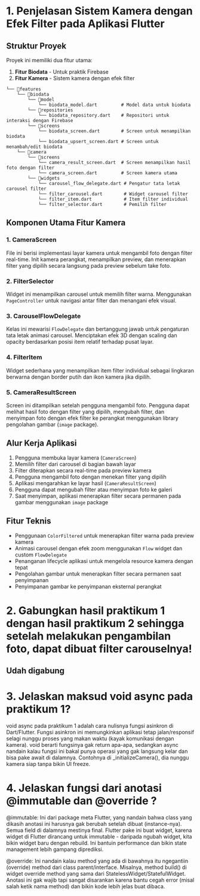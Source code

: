 # 1. Penjelasan Sistem Kamera dengan Efek Filter pada Aplikasi Flutter

## Struktur Proyek

Proyek ini memiliki dua fitur utama:

1. **Fitur Biodata** - Untuk praktik Firebase
2. **Fitur Kamera** - Sistem kamera dengan efek filter

```
└── 📁features
    └── 📁biodata
        └── 📁model
            └── biodata_model.dart         # Model data untuk biodata
        └── 📁repositories
            └── biodata_repository.dart    # Repositori untuk interaksi dengan Firebase
        └── 📁screens
            └── biodata_screen.dart        # Screen untuk menampilkan biodata
            └── biodata_upsert_screen.dart # Screen untuk menambah/edit biodata
    └── 📁camera
        └── 📁screens
            └── camera_result_screen.dart  # Screen menampilkan hasil foto dengan filter
            └── camera_screen.dart         # Screen kamera utama
        └── 📁widgets
            └── carousel_flow_delegate.dart # Pengatur tata letak carousel filter
            └── filter_carousel.dart        # Widget carousel filter
            └── filter_item.dart            # Item filter individual
            └── filter_selector.dart        # Pemilih filter
```

## Komponen Utama Fitur Kamera

### 1. CameraScreen

File ini berisi implementasi layar kamera untuk mengambil foto dengan filter real-time. Init kamera perangkat, menampilkan preview, dan menerapkan filter yang dipilih secara langsung pada preview sebelum take foto.

### 2. FilterSelector

Widget ini menampilkan carousel untuk memilih filter warna. Menggunakan `PageController` untuk navigasi antar filter dan menangani efek visual.

### 3. CarouselFlowDelegate

Kelas ini mewarisi `FlowDelegate` dan bertanggung jawab untuk pengaturan tata letak animasi carousel. Menciptakan efek 3D dengan scaling dan opacity berdasarkan posisi item relatif terhadap pusat layar.

### 4. FilterItem

Widget sederhana yang menampilkan item filter individual sebagai lingkaran berwarna dengan border putih dan ikon kamera jika dipilih.

### 5. CameraResultScreen

Screen ini ditampilkan setelah pengguna mengambil foto. Pengguna dapat melihat hasil foto dengan filter yang dipilih, mengubah filter, dan menyimpan foto dengan efek filter ke perangkat menggunakan library pengolahan gambar (`image` package).

## Alur Kerja Aplikasi

1. Pengguna membuka layar kamera (`CameraScreen`)
2. Memilih filter dari carousel di bagian bawah layar
3. Filter diterapkan secara real-time pada preview kamera
4. Pengguna mengambil foto dengan menekan filter yang dipilih
5. Aplikasi mengarahkan ke layar hasil (`CameraResultScreen`)
6. Pengguna dapat mengubah filter atau menyimpan foto ke galeri
7. Saat menyimpan, aplikasi menerapkan filter secara permanen pada gambar menggunakan `image` package

## Fitur Teknis

- Penggunaan `ColorFiltered` untuk menerapkan filter warna pada preview kamera
- Animasi carousel dengan efek zoom menggunakan `Flow` widget dan custom `FlowDelegate`
- Penanganan lifecycle aplikasi untuk mengelola resource kamera dengan tepat
- Pengolahan gambar untuk menerapkan filter secara permanen saat penyimpanan
- Penyimpanan gambar ke penyimpanan eksternal perangkat

# 2. Gabungkan hasil praktikum 1 dengan hasil praktikum 2 sehingga setelah melakukan pengambilan foto, dapat dibuat filter carouselnya!

## Udah digabung

# 3. Jelaskan maksud void async pada praktikum 1?

void async pada praktikum 1 adalah cara nulisnya fungsi asinkron di Dart/Flutter. Fungsi asinkron ini memungkinkan aplikasi tetap jalan/responsif selagi nunggu proses yang makan waktu (kayak komunikasi dengan kamera). void berarti fungsinya gak return apa-apa, sedangkan async nandain kalau fungsi ini bakal punya operasi yang gak langsung kelar dan bisa pake await di dalamnya. Contohnya di \_initializeCamera(), dia nunggu kamera siap tanpa bikin UI freeze.

# 4. Jelaskan fungsi dari anotasi @immutable dan @override ?

@immutable: Ini dari package meta Flutter, yang nandain bahwa class yang dikasih anotasi ini harusnya gak berubah setelah dibuat (instance-nya). Semua field di dalamnya mestinya final. Flutter pake ini buat widget, karena widget di Flutter dirancang untuk immutable - daripada ngubah widget, kita bikin widget baru dengan rebuild. Ini bantuin performance dan bikin state management lebih gampang diprediksi.

@override: Ini nandain kalau method yang ada di bawahnya itu ngegantiin (override) method dari class parent/interface. Misalnya, method build() di widget override method yang sama dari StatelessWidget/StatefulWidget. Anotasi ini gak wajib tapi sangat disarankan karena bantu cegah error (misal salah ketik nama method) dan bikin kode lebih jelas buat dibaca.
